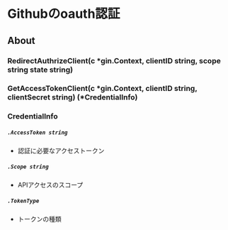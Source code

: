 # Githubのoauth認証

## About
### RedirectAuthrizeClient(c *gin.Context, clientID string, scope string state string)
### GetAccessTokenClient(c *gin.Context, clientID string, clientSecret string) (*CredentialInfo)
### CredentialInfo
##### `.AccessToken string`
- 認証に必要なアクセストークン
##### `.Scope string`
- APIアクセスのスコープ
##### `.TokenType`
- トークンの種類